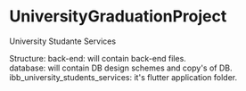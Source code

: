# UniversityGraduationProject
  University Studante Services

  Structure:
      back-end: will contain back-end files.   
      database: will contain DB design                schemes and copy's of DB.  
      ibb_university_students_services: it's
          flutter application folder.  
